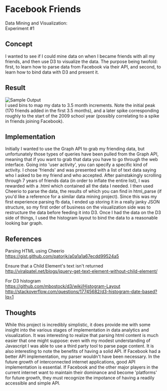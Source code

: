 Facebook Friends
================
Data Mining and Visualization: <br/>
Experiment #1

Concept
-------
I wanted to see if I could mine data on when I became friends with all my friends, and then use D3 to visualize the data. The purpose being twofold: first, to learn how to parse data from Facebook via their API, and second, to learn how to bind data with D3 and present it.

Result
------
![Sample Output](https://github.com/dannycodes/facebook-mining/fb_friends.png)
<br/>
I used bins to map my data to 3.5 month increments. Note the initial peak (170 friends added in the first 3.5 months), and a later spike corresponding roughly to the start of the 2009 school year (possibly correlating to a spike in friends joining Facebook). 

Implementation
--------------
Initially I wanted to use the Graph API to grab my friending data, but unfortunately those types of queries have been pulled from the Graph API, meaning that if you want to grab that data you have to go through the web interface. 
Going into 'user activity', you can specify a specific kind of activity. I chose 'friends' and was presented with a list of text data saying who I asked to be my friend and who accepted. After painstakingly scrolling through 7 years of friends data (in order to inflate the entire list), I was rewarded with a .html which contained all the data I needed.
I then used Cheerio to parse the data, the results of which you can find in html_parse (if you'd like a reference for a similar data mining project).
Since this was my first experience parsing fb data, I ended up storing it in a really janky JSON structure, so my first order of business on the visualization side was to restructure the data before feeding it into D3.
Once I had the data on the D3 side of things, I used the histogram layout to bind the data to a reasonable looking bar graph. 

References
----------

Parsing HTML using Cheerio <br/>
https://gist.github.com/patorjk/a0a1a1a67ecdd99524a5

Ensure that a Child Element's text isn't returned <br/>
http://viralpatel.net/blogs/jquery-get-text-element-without-child-element/

For D3 histogram <br/>
https://github.com/mbostock/d3/wiki/Histogram-Layout <br/>
http://stackoverflow.com/questions/17745682/d3-histogram-date-based?lq=1

Thoughts
--------
While this project is incredibly simplistic, it does provide me with some insight into the various stages of implementation in data analytics and visualization. It was interesting to realize that parsing html content is much easier that one might suppose: even with my modest understanding of Javascript I was able to use a third party tool to parse page content.
It is also interesting to note the benefits of having a solid API. If Facebook had a better API implementation, my parser wouldn't have been necessary. In the future growth of interconnected internet applications, good API implementation is essential. If Facebook and the other major players in the current internet want to maintain their dominance and become 'platforms' for future growth, they must recognize the impotance of having a readily accessible and simple API.